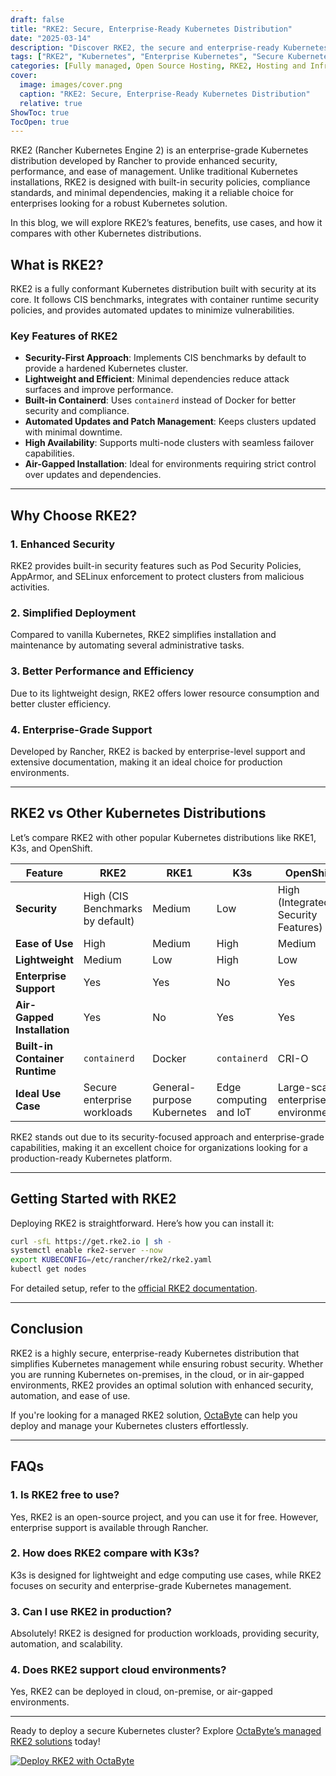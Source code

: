 ```yaml
---
draft: false
title: "RKE2: Secure, Enterprise-Ready Kubernetes Distribution"
date: "2025-03-14"
description: "Discover RKE2, the secure and enterprise-ready Kubernetes distribution designed for performance, security, and ease of use. Learn its features, benefits, and how it compares to other Kubernetes distributions."
tags: ["RKE2", "Kubernetes", "Enterprise Kubernetes", "Secure Kubernetes", "Rancher RKE2", "RKE2 vs K3s", "Kubernetes security", "Open-source Kubernetes"]
categories: [Fully managed, Open Source Hosting, RKE2, Hosting and Infrastructure, Containers]
cover:
  image: images/cover.png
  caption: "RKE2: Secure, Enterprise-Ready Kubernetes Distribution"
  relative: true
ShowToc: true
TocOpen: true
---
```


RKE2 (Rancher Kubernetes Engine 2) is an enterprise-grade Kubernetes distribution developed by Rancher to provide enhanced security, performance, and ease of management. Unlike traditional Kubernetes installations, RKE2 is designed with built-in security policies, compliance standards, and minimal dependencies, making it a reliable choice for enterprises looking for a robust Kubernetes solution.

In this blog, we will explore RKE2’s features, benefits, use cases, and how it compares with other Kubernetes distributions.

## What is RKE2?

RKE2 is a fully conformant Kubernetes distribution built with security at its core. It follows CIS benchmarks, integrates with container runtime security policies, and provides automated updates to minimize vulnerabilities.

### Key Features of RKE2

- **Security-First Approach**: Implements CIS benchmarks by default to provide a hardened Kubernetes cluster.
- **Lightweight and Efficient**: Minimal dependencies reduce attack surfaces and improve performance.
- **Built-in Containerd**: Uses `containerd` instead of Docker for better security and compliance.
- **Automated Updates and Patch Management**: Keeps clusters updated with minimal downtime.
- **High Availability**: Supports multi-node clusters with seamless failover capabilities.
- **Air-Gapped Installation**: Ideal for environments requiring strict control over updates and dependencies.

---

## Why Choose RKE2?

### 1. **Enhanced Security**
RKE2 provides built-in security features such as Pod Security Policies, AppArmor, and SELinux enforcement to protect clusters from malicious activities.

### 2. **Simplified Deployment**
Compared to vanilla Kubernetes, RKE2 simplifies installation and maintenance by automating several administrative tasks.

### 3. **Better Performance and Efficiency**
Due to its lightweight design, RKE2 offers lower resource consumption and better cluster efficiency.

### 4. **Enterprise-Grade Support**
Developed by Rancher, RKE2 is backed by enterprise-level support and extensive documentation, making it an ideal choice for production environments.

---

## RKE2 vs Other Kubernetes Distributions

Let’s compare RKE2 with other popular Kubernetes distributions like RKE1, K3s, and OpenShift.

| Feature      | RKE2  | RKE1  | K3s | OpenShift |
|-------------|------|------|----|-----------|
| **Security** | High (CIS Benchmarks by default) | Medium | Low | High (Integrated Security Features) |
| **Ease of Use** | High | Medium | High | Medium |
| **Lightweight** | Medium | Low | High | Low |
| **Enterprise Support** | Yes | Yes | No | Yes |
| **Air-Gapped Installation** | Yes | No | Yes | Yes |
| **Built-in Container Runtime** | `containerd` | Docker | `containerd` | CRI-O |
| **Ideal Use Case** | Secure enterprise workloads | General-purpose Kubernetes | Edge computing and IoT | Large-scale enterprise environments |

RKE2 stands out due to its security-focused approach and enterprise-grade capabilities, making it an excellent choice for organizations looking for a production-ready Kubernetes platform.

---

## Getting Started with RKE2

Deploying RKE2 is straightforward. Here’s how you can install it:

```bash
curl -sfL https://get.rke2.io | sh -
systemctl enable rke2-server --now
export KUBECONFIG=/etc/rancher/rke2/rke2.yaml
kubectl get nodes
```

For detailed setup, refer to the [official RKE2 documentation](https://docs.rke2.io/).

---

## Conclusion

RKE2 is a highly secure, enterprise-ready Kubernetes distribution that simplifies Kubernetes management while ensuring robust security. Whether you are running Kubernetes on-premises, in the cloud, or in air-gapped environments, RKE2 provides an optimal solution with enhanced security, automation, and ease of use.

If you're looking for a managed RKE2 solution, [OctaByte](https://octabyte.io) can help you deploy and manage your Kubernetes clusters effortlessly.

---

## FAQs

### 1. **Is RKE2 free to use?**
Yes, RKE2 is an open-source project, and you can use it for free. However, enterprise support is available through Rancher.

### 2. **How does RKE2 compare with K3s?**
K3s is designed for lightweight and edge computing use cases, while RKE2 focuses on security and enterprise-grade Kubernetes management.

### 3. **Can I use RKE2 in production?**
Absolutely! RKE2 is designed for production workloads, providing security, automation, and scalability.

### 4. **Does RKE2 support cloud environments?**
Yes, RKE2 can be deployed in cloud, on-premise, or air-gapped environments.

---

Ready to deploy a secure Kubernetes cluster? Explore [OctaByte’s managed RKE2 solutions](https://octabyte.io) today!

[![Deploy RKE2 with OctaByte](/images/deploy-on-octabyte.png)](https://octabyte.io/fully-managed-open-source-services/hosting-and-infrastructure/containers/rke2)